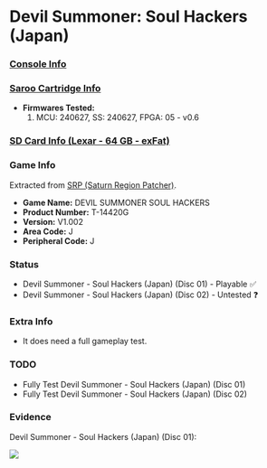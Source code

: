 # Devil Summoner: Soul Hackers (Japan)

### [Console Info](../../../../../Info/Consoles/VA13/README.md)

### [Saroo Cartridge Info](../../../../../Info/Cartridges/RetroGameParadiseStore/1.32F/README.md)

- <b>Firmwares Tested:</b>
  1. MCU: 240627, SS: 240627, FPGA: 05 - v0.6

### [SD Card Info (Lexar - 64 GB - exFat)](../../../../../Info/SdCards/Lexar/64GB/exfat/README.md)

### Game Info

Extracted from [SRP (Saturn Region Patcher)](https://segaxtreme.net/resources/saturn-region-patcher.81/download).

- <b>Game Name:</b> DEVIL SUMMONER SOUL HACKERS
- <b>Product Number:</b> T-14420G
- <b>Version:</b> V1.002
- <b>Area Code:</b> J
- <b>Peripheral Code:</b> J

### Status

- Devil Summoner - Soul Hackers (Japan) (Disc 01) - Playable :white_check_mark:
- Devil Summoner - Soul Hackers (Japan) (Disc 02) - Untested :question:

### Extra Info

- It does need a full gameplay test.

### TODO

- Fully Test Devil Summoner - Soul Hackers (Japan) (Disc 01)
- Fully Test Devil Summoner - Soul Hackers (Japan) (Disc 02)

### Evidence

Devil Summoner - Soul Hackers (Japan) (Disc 01):

[![](https://img.youtube.com/vi/KEY_LPVcWzw/0.jpg)](https://www.youtube.com/watch?v=KEY_LPVcWzw)
